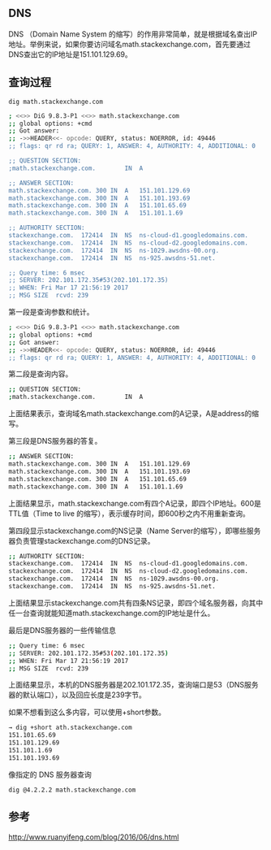 ## DNS

DNS （Domain Name System 的缩写）的作用非常简单，就是根据域名查出IP地址。举例来说，如果你要访问域名math.stackexchange.com，首先要通过DNS查出它的IP地址是151.101.129.69。

## 查询过程

`dig math.stackexchange.com`

```bash
; <<>> DiG 9.8.3-P1 <<>> math.stackexchange.com
;; global options: +cmd
;; Got answer:
;; ->>HEADER<<- opcode: QUERY, status: NOERROR, id: 49446
;; flags: qr rd ra; QUERY: 1, ANSWER: 4, AUTHORITY: 4, ADDITIONAL: 0

;; QUESTION SECTION:
;math.stackexchange.com.		IN	A

;; ANSWER SECTION:
math.stackexchange.com.	300	IN	A	151.101.129.69
math.stackexchange.com.	300	IN	A	151.101.193.69
math.stackexchange.com.	300	IN	A	151.101.65.69
math.stackexchange.com.	300	IN	A	151.101.1.69

;; AUTHORITY SECTION:
stackexchange.com.	172414	IN	NS	ns-cloud-d1.googledomains.com.
stackexchange.com.	172414	IN	NS	ns-cloud-d2.googledomains.com.
stackexchange.com.	172414	IN	NS	ns-1029.awsdns-00.org.
stackexchange.com.	172414	IN	NS	ns-925.awsdns-51.net.

;; Query time: 6 msec
;; SERVER: 202.101.172.35#53(202.101.172.35)
;; WHEN: Fri Mar 17 21:56:19 2017
;; MSG SIZE  rcvd: 239
```

第一段是查询参数和统计。

```bash
; <<>> DiG 9.8.3-P1 <<>> math.stackexchange.com
;; global options: +cmd
;; Got answer:
;; ->>HEADER<<- opcode: QUERY, status: NOERROR, id: 49446
;; flags: qr rd ra; QUERY: 1, ANSWER: 4, AUTHORITY: 4, ADDITIONAL: 0
```

第二段是查询内容。

```bash
;; QUESTION SECTION:
;math.stackexchange.com.		IN	A
```

上面结果表示，查询域名math.stackexchange.com的A记录，A是address的缩写。

第三段是DNS服务器的答复。

```bash
;; ANSWER SECTION:
math.stackexchange.com.	300	IN	A	151.101.129.69
math.stackexchange.com.	300	IN	A	151.101.193.69
math.stackexchange.com.	300	IN	A	151.101.65.69
math.stackexchange.com.	300	IN	A	151.101.1.69
```

上面结果显示，math.stackexchange.com有四个A记录，即四个IP地址。600是TTL值（Time to live 的缩写），表示缓存时间，即600秒之内不用重新查询。

第四段显示stackexchange.com的NS记录（Name Server的缩写），即哪些服务器负责管理stackexchange.com的DNS记录。

```bash
;; AUTHORITY SECTION:
stackexchange.com.	172414	IN	NS	ns-cloud-d1.googledomains.com.
stackexchange.com.	172414	IN	NS	ns-cloud-d2.googledomains.com.
stackexchange.com.	172414	IN	NS	ns-1029.awsdns-00.org.
stackexchange.com.	172414	IN	NS	ns-925.awsdns-51.net.
```

上面结果显示stackexchange.com共有四条NS记录，即四个域名服务器，向其中任一台查询就能知道math.stackexchange.com的IP地址是什么。

最后是DNS服务器的一些传输信息

```bash
;; Query time: 6 msec
;; SERVER: 202.101.172.35#53(202.101.172.35)
;; WHEN: Fri Mar 17 21:56:19 2017
;; MSG SIZE  rcvd: 239
```

上面结果显示，本机的DNS服务器是202.101.172.35，查询端口是53（DNS服务器的默认端口），以及回应长度是239字节。


如果不想看到这么多内容，可以使用+short参数。

```bash
→ dig +short ath.stackexchange.com
151.101.65.69
151.101.129.69
151.101.1.69
151.101.193.69
```
像指定的 DNS 服务器查询

`dig @4.2.2.2 math.stackexchange.com`

## 参考

http://www.ruanyifeng.com/blog/2016/06/dns.html
